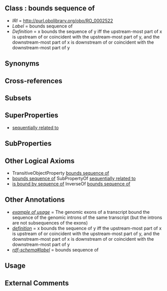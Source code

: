 
## Class : bounds sequence of

 * *IRI* = http://purl.obolibrary.org/obo/RO_0002522
 * *Label* = bounds sequence of
 * *Definition* = x bounds the sequence of y iff the upstream-most part of x is upstream of or coincident with the upstream-most part of y, and the downstream-most part of x is downstream of or coincident with the downstream-most part of y

## Synonyms


## Cross-references


## Subsets


## SuperProperties

 * [sequentially related to](../../RO/14/RO_0002514.md)

## SubProperties


## Other Logical Axioms

 * TransitiveObjectProperty [bounds sequence of](../../RO/22/RO_0002522.md)
 * [bounds sequence of](../../RO/22/RO_0002522.md) SubPropertyOf [sequentially related to](../../RO/14/RO_0002514.md)
 * [is bound by sequence of](../../RO/23/RO_0002523.md) InverseOf [bounds sequence of](../../RO/22/RO_0002522.md)

## Other Annotations

 * *[example of usage](../../IAO/12/IAO_0000112.md)* = The genomic exons of a transcript bound the sequence of the genomic introns of the same transcript (but the introns are not subsequences of the exons)
 * *[definition](../../IAO/15/IAO_0000115.md)* = x bounds the sequence of y iff the upstream-most part of x is upstream of or coincident with the upstream-most part of y, and the downstream-most part of x is downstream of or coincident with the downstream-most part of y
 * *[rdf-schema#label](../../el/rdf-schema#label.md)* = bounds sequence of

## Usage


## External Comments

